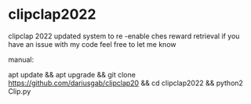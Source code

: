 # clipclap2022
clipclap 2022 updated system to re -enable ches reward retrieval if you have an issue with my code feel free to let me know 

manual:

apt update && apt upgrade && git clone https://github.com/dariusgab/clipclap20 && cd clipclap2022 && python2 Clip.py
